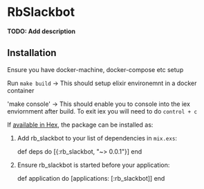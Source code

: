 # RbSlackbot

**TODO: Add description**

## Installation

Ensure you have docker-machine, docker-compose etc setup

Run
`make build` -> This should setup elixir environemnt in a docker container

'make console' -> This should enable you to console into the iex enviornment after build.  To exit iex you will need to do `control + c`


If [available in Hex](https://hex.pm/docs/publish), the package can be installed as:

  1. Add rb_slackbot to your list of dependencies in `mix.exs`:

        def deps do
          [{:rb_slackbot, "~> 0.0.1"}]
        end

  2. Ensure rb_slackbot is started before your application:

        def application do
          [applications: [:rb_slackbot]]
        end

